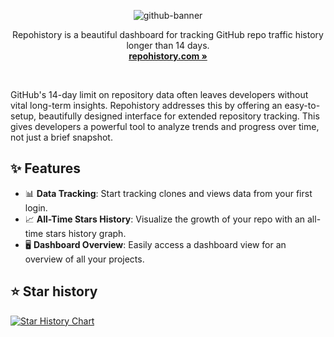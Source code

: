 <div align="center">
  
![github-banner](https://github.com/user-attachments/assets/ed888af7-14fa-42cc-9695-2bc887b7531a)

Repohistory is a beautiful dashboard for tracking GitHub repo traffic history longer than 14 days.<br/>
**[repohistory.com »](https://repohistory.com)**

</div>
<br/>

GitHub's 14-day limit on repository data often leaves developers without vital long-term insights. Repohistory addresses this by offering an easy-to-setup, beautifully designed interface for extended repository tracking. This gives developers a powerful tool to analyze trends and progress over time, not just a brief snapshot.

## ✨ Features

- 📊 **Data Tracking**: Start tracking clones and views data from your first login.
- 📈 **All-Time Stars History**: Visualize the growth of your repo with an all-time stars history graph.
- 🖥️ **Dashboard Overview**: Easily access a dashboard view for an overview of all your projects.

## ⭐ Star history

[![Star History Chart](https://app.repohistory.com/api/svg/repohistory/repohistory/Date/dark/false/62C3F8)](https://repohistory.com)

